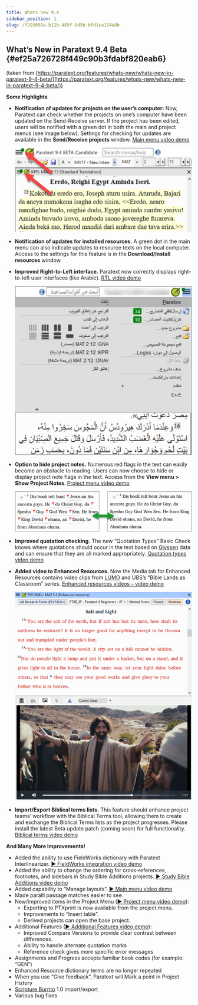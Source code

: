 ```yaml
---
title: Whats new 9.4
sidebar_position: 1
slug: /f293059a-b12b-485f-8d5b-bfd1ca114a8b
---
```




## **What’s New in Paratext 9.4 Beta** {#ef25a726728f449c90b3fdabf820eab6}


(taken from [https://paratext.org/features/whats-new/whats-new-in-paratext-9-4-beta/](https://paratext.org/features/whats-new/whats-new-in-paratext-9-4-beta/))


**Some Highlights**

- **Notification of updates for projects on the user’s computer:** Now, Paratext can check whether the projects on one’s computer have been updated on the Send-Receive server. If the project has been edited, users will be notified with a green dot in both the main and project menus (see image below). Settings for checking for updates are available in the **Send/Receive projects** window. [Main menu video demo](https://paratext.org/features/whats-new/whats-new-in-paratext-9-4-beta/?vimeography_gallery=157&vimeography_video=857678678)

    ![](./1373747243.png)

- **Notification of updates for installed resources.** A green dot in the main menu can also indicate updates to resource texts on the local computer. Access to the settings for this feature is in the **Download/Install resources** window.
- **Improved Right-to-Left interface.** Paratext now correctly displays right-to-left user interfaces (like Arabic). [RTL video demo](https://paratext.org/features/whats-new/whats-new-in-paratext-9-4-beta/?vimeography_gallery=157&vimeography_video=858761461)

    ![](./1418167455.png)

- **Option to hide project notes.** Numerous red flags in the text can easily become an obstacle to reading. Users can now choose to hide or display project note flags in the text. Access from the **View menu &gt; Show Project Notes**. [Project menu video demo](https://paratext.org/features/whats-new/whats-new-in-paratext-9-4-beta/?vimeography_gallery=157&vimeography_video=857939433)

    ![](./1989155401.png)

- **Improved quotation checking.** The new “Quotation Types” Basic Check knows where quotations should occur in the text based on [Glyssen](https://software.sil.org/glyssen/) data and can ensure that they are all marked appropriately. [Quotation types video demo](https://paratext.org/features/whats-new/whats-new-in-paratext-9-4-beta/?vimeography_gallery=157&vimeography_video=859138745)
- **Added video to Enhanced Resources.** Now the Media tab for Enhanced Resources contains video clips from [LUMO](https://lumoproject.com/) and UBS’s “Bible Lands as Classroom” series. [Enhanced resources videos – video demo](https://paratext.org/features/whats-new/whats-new-in-paratext-9-4-beta/?vimeography_gallery=157&vimeography_video=858761461)

    ![](./119495186.png)

- **Import/Export Biblical terms lists.** This feature should enhance project teams’ workflow with the Biblical Terms tool, allowing them to create and exchange the Biblical Terms lists as the project progresses. Please install the latest Beta update patch (coming soon) for full functionality. [Biblical terms video demo](https://paratext.org/features/whats-new/whats-new-in-paratext-9-4-beta/?vimeography_gallery=157&vimeography_video=858020833)

**And Many More Improvements!**

- Added the ability to use FieldWorks dictionary with Paratext Interlinearizer. [▶ FieldWorks integration video demo](https://paratext.org/features/whats-new/whats-new-in-paratext-9-4-beta/?vimeography_gallery=157&vimeography_video=859073261)
- Added the ability to change the ordering for cross-references, footnotes, and sidebars in Study Bible Additions projects. [▶ Study Bible Additions video demo](https://paratext.org/features/whats-new/whats-new-in-paratext-9-4-beta/?vimeography_gallery=157&vimeography_video=858761672)
- Added capability to “Manage layouts”. [▶ Main menu video demo](https://paratext.org/features/whats-new/whats-new-in-paratext-9-4-beta/?vimeography_gallery=157&vimeography_video=857678678)
- Made paralll passage matches easier to see.
- New/improved items in the Project Menu ([▶ Project menu video demo](https://paratext.org/features/whats-new/whats-new-in-paratext-9-4-beta/?vimeography_gallery=157&vimeography_video=857939433)):
    - Exporting to PTXprint is now available from the project menu.
    - Improvements to “Insert table”.
    - Derived projects can open the base project.
- Additional Features ([▶ Additional Features video demo](https://paratext.org/features/whats-new/whats-new-in-paratext-9-4-beta/?vimeography_gallery=157&vimeography_video=859466352)):
    - Improved Compare Versions to provide clear contrast between differences.
    - Ability to handle alternate quotation marks
    - Reference check gives more specific error messages
- Assignments and Progress accepts familiar book codes (for example: “GEN”)
- Enhanced Resource dictionary terms are no longer repeated
- When you use “Give feedback”, Paratext will Mark a point in Project History
- [Scripture Burrito](https://docs.burrito.bible/en/latest/) 1.0 import/export
- Various bug fixes
